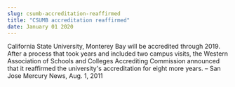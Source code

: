 ```yaml
---
slug: csumb-accreditation-reaffirmed
title: "CSUMB accreditation reaffirmed"
date: January 01 2020
---
```


<p>California State University, Monterey Bay will be accredited through 2019. After a process that took years and included two campus visits, the Western Association of Schools and Colleges Accrediting Commission announced that it reaffirmed the university's accreditation for eight more years. – San Jose Mercury News, Aug. 1, 2011
</p>
